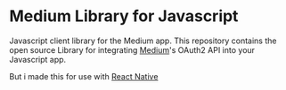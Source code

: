 # Medium Library for Javascript
Javascript client library for the Medium app.
This repository contains the open source Library for integrating [Medium](https://medium.com)'s OAuth2 API into your Javascript app.

But i made this for use with [React Native](https://facebook.github.io/react-native/)
